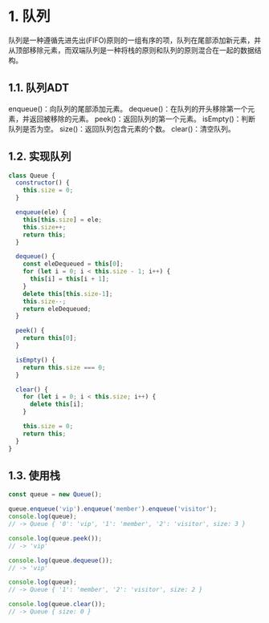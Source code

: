 # 1. 队列

队列是一种遵循先进先出(FIFO)原则的一组有序的项，队列在尾部添加新元素，并从顶部移除元素，而双端队列是一种将栈的原则和队列的原则混合在一起的数据结构。

## 1.1. 队列ADT

enqueue()：向队列的尾部添加元素。
dequeue()：在队列的开头移除第一个元素，并返回被移除的元素。
peek()：返回队列的第一个元素。
isEmpty()：判断队列是否为空。
size()：返回队列包含元素的个数。
clear()：清空队列。

## 1.2. 实现队列

```javascript
class Queue {
  constructor() {
    this.size = 0;
  }

  enqueue(ele) {
    this[this.size] = ele;
    this.size++;
    return this;
  }

  dequeue() {
    const eleDequeued = this[0];
    for (let i = 0; i < this.size - 1; i++) {
      this[i] = this[i + 1];
    }
    delete this[this.size-1];
    this.size--;
    return eleDequeued;
  }

  peek() {
    return this[0];
  }

  isEmpty() {
    return this.size === 0;
  }

  clear() {
    for (let i = 0; i < this.size; i++) {
      delete this[i];
    }

    this.size = 0;
    return this;
  }
}
```

## 1.3. 使用栈

```javascript
const queue = new Queue();

queue.enqueue('vip').enqueue('member').enqueue('visitor');
console.log(queue);
// -> Queue { '0': 'vip', '1': 'member', '2': 'visitor', size: 3 }

console.log(queue.peek());
// -> 'vip'

console.log(queue.dequeue());
// -> 'vip'

console.log(queue);
// -> Queue { '1': 'member', '2': 'visitor', size: 2 }

console.log(queue.clear());
// -> Queue { size: 0 }

```